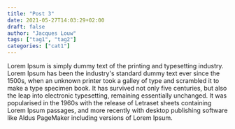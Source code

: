 ```yaml
---
title: "Post 3"
date: 2021-05-27T14:03:29+02:00
draft: false
author: "Jacques Louw"
tags: ["tag1", "tag2"]
categories: ["cat1"]
---
```


Lorem Ipsum is simply dummy text of the printing and typesetting industry. Lorem Ipsum has been the industry's standard dummy text ever since the 1500s, when an unknown printer took a galley of type and scrambled it to make a type specimen book. It has survived not only five centuries, but also the leap into electronic typesetting, remaining essentially unchanged. It was popularised in the 1960s with the release of Letraset sheets containing Lorem Ipsum passages, and more recently with desktop publishing software like Aldus PageMaker including versions of Lorem Ipsum.
